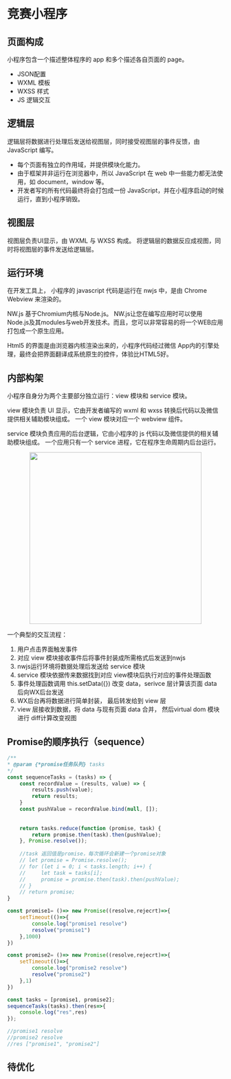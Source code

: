 竞赛小程序
=============

## 页面构成

小程序包含一个描述整体程序的 app 和多个描述各自页面的 page。

* JSON配置
* WXML 模板
* WXSS 样式
* JS 逻辑交互

## 逻辑层
逻辑层将数据进行处理后发送给视图层，同时接受视图层的事件反馈，由 JavaScript 编写。

* 每个页面有独立的作用域，并提供模块化能力。
* 由于框架并非运行在浏览器中，所以 JavaScript 在 web 中一些能力都无法使用，如 document，window 等。
* 开发者写的所有代码最终将会打包成一份 JavaScript，并在小程序启动的时候运行，直到小程序销毁。

## 视图层

视图层负责UI显示，由 WXML 与 WXSS 构成。
将逻辑层的数据反应成视图，同时将视图层的事件发送给逻辑层。

## 运行环境

在开发工具上， 小程序的 javascript 代码是运行在 nwjs 中，是由 Chrome Webview 来渲染的。

NW.js 基于Chromium内核与Node.js。
NW.js让您在编写应用时可以使用Node.js及其modules与web开发技术。而且，您可以非常容易的将一个WEB应用打包成一个原生应用。

Html5 的界面是由浏览器内核渲染出来的，小程序代码经过微信 App内的引擎处理，最终会把界面翻译成系统原生的控件，体验比HTML5好。

## 内部构架

小程序自身分为两个主要部分独立运行：view 模块和 service 模块。

view 模块负责 UI 显示，它由开发者编写的 wxml 和 wxss 转换后代码以及微信提供相关辅助模块组成。 一个 view 模块对应一个 webview 组件。

service 模块负责应用的后台逻辑，它由小程序的 js 代码以及微信提供的相关辅助模块组成。 一个应用只有一个 service 进程，它在程序生命周期内后台运行。


<div align=center><img width="400" height="400" src="https://pic3.zhimg.com/80/v2-d746f9d7068ac43aa43cec85bcf57ae1_hd.jpg"/></div>

一个典型的交互流程：
1. 用户点击界面触发事件
2. 对应 view 模块接收事件后将事件封装成所需格式后发送到nwjs
3.  nwjs运行环境将数据处理后发送给 service 模块
4.  service 模块依据传来数据找到对应 view模块后执行对应的事件处理函数
5.  事件处理函数调用 this.setData({}) 改变 data，serivce 层计算该页面 data 后向WX后台发送
6.  WX后台再将数据进行简单封装， 最后转发给到 view 层
7.  view 层接收到数据，将 data 与现有页面 data 合并， 然后virtual dom 模块进行 diff计算改变视图

## Promise的顺序执行（sequence）

``` javascript
/**	
* @param {*promise任务队列} tasks 
*/
const sequenceTasks = (tasks) => {
    const recordValue = (results, value) => {
        results.push(value);
        return results;
    }
    const pushValue = recordValue.bind(null, []);
	
	
    return tasks.reduce(function (promise, task) {
        return promise.then(task).then(pushValue);
	}, Promise.resolve());
	
	//task 返回值是promise，每次循环会新建一个promise对象
	// let promise = Promise.resolve();
    // for (let i = 0; i < tasks.length; i++) {
    //     let task = tasks[i];
    //     promise = promise.then(task).then(pushValue);
    // }
    // return promise;
}

const promise1= ()=> new Promise((resolve,rejecrt)=>{
	setTimeout(()=>{
		console.log("promise1 resolve")
		resolve("promise1")
	},1000)
})

const promise2= ()=> new Promise((resolve,rejecrt)=>{
	setTimeout(()=>{
		console.log("promise2 resolve")
		resolve("promise2")
	},1)
})

const tasks = [promise1, promise2];
sequenceTasks(tasks).then(res=>{
	console.log("res",res)
});

//promise1 resolve
//promise2 resolve
//res ["promise1", "promise2"]
```

## 

## 待优化
